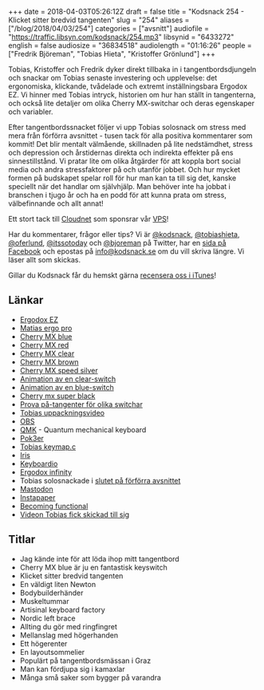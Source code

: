 +++
date = 2018-04-03T05:26:12Z
draft = false
title = "Kodsnack 254 - Klicket sitter bredvid tangenten"
slug = "254"
aliases = ["/blog/2018/04/03/254"]
categories = ["avsnitt"]
audiofile = "https://traffic.libsyn.com/kodsnack/254.mp3"
libsynid = "6433272"
english = false
audiosize = "36834518"
audiolength = "01:16:26"
people = ["Fredrik Björeman", "Tobias Hieta", "Kristoffer Grönlund"]
+++

Tobias, Kristoffer och Fredrik dyker direkt tillbaka in i tangentbordsdjungeln och snackar om Tobias senaste investering och upplevelse: det ergonomiska, klickande, tvådelade och extremt inställningsbara Ergodox EZ. Vi hinner med Tobias intryck, historien om hur han ställt in tangenterna, och också lite detaljer om olika Cherry MX-switchar och deras egenskaper och variabler.

Efter tangentbordssnacket följer vi upp Tobias solosnack om stress med mera från förförra avsnittet - tusen tack för alla positiva kommentarer som kommit! Det blir mentalt välmående, skillnaden på lite nedstämdhet, stress och depression och årstidernas direkta och indirekta effekter på ens sinnestillstånd. Vi pratar lite om olika åtgärder för att koppla bort social media och andra stressfaktorer på och utanför jobbet. Och hur mycket formen på budskapet spelar roll för hur man kan ta till sig det, kanske speciellt när det handlar om självhjälp. Man behöver inte ha jobbat i branschen i tjugo år och ha en podd för att kunna prata om stress, välbefinnande och allt annat!

Ett stort tack till [Cloudnet](http://www.cloudnet.se) som sponsrar vår [VPS](http://en.wikipedia.org/wiki/Virtual_private_server)!

Har du kommentarer, frågor eller tips? Vi är [@kodsnack](https://www.twitter.com/kodsnack), [@tobiashieta](https://www.twitter.com/tobiashieta), [@oferlund](https://www.twitter.com/oferlund), [@itssotoday](https://twitter.com/itssotoday) och [@bjoreman](https://www.twitter.com/bjoreman) på Twitter, har en [sida på Facebook](https://www.facebook.com/kodsnack) och epostas på [info@kodsnack.se](mailto:info@kodsnack.se) om du vill skriva längre. Vi läser allt som skickas.

Gillar du Kodsnack får du hemskt gärna [recensera oss i iTunes](http://itunes.apple.com/se/podcast/kodsnack/id561631498?l=en)!

## Länkar ##
* [Ergodox EZ](https://ergodox-ez.com/)
* [Matias ergo pro](http://matias.ca/ergopro/pc/)
* [Cherry MX blue](https://deskthority.net/wiki/Cherry_MX_Blue)
* [Cherry MX red](https://deskthority.net/wiki/Cherry_MX_Red)
* [Cherry MX clear](https://deskthority.net/wiki/Cherry_MX_Clear)
* [Cherry MX brown](https://deskthority.net/wiki/Cherry_MX_Brown)
* [Cherry MX speed silver](https://deskthority.net/wiki/Cherry_MX_Speed_Silver)
* [Animation av en clear-switch](http://www.keyboardco.com/blog/wp-content/uploads/2012/10/Clear.gif)
* [Animation av en blue-switch](http://www.keyboardco.com/blog/wp-content/uploads/2012/10/Blue.gif)
* [Cherry mx super black](https://deskthority.net/wiki/Cherry_MX_Super_Black)
* [Prova på-tangenter för olika switchar](https://www.amazon.com/WASD-6-Key-Cherry-Switch-Tester/dp/B00AZQKCD4)
* [Tobias uppackningsvideo](https://www.twitch.tv/videos/243049793)
* [OBS](https://obsproject.com/)
* [QMK](https://docs.qmk.fm/) - Quantum mechanical keyboard
* [Pok3er](http://www.vortexgear.tw/vortex2_3.asp?kind=47&kind2=220&sn=3&so3=open)
* [Tobias keymap.c](https://github.com/tru/qmk_firmware/blob/tobias_blowrak_programmer/keyboards/ergodox_ez/keymaps/blowrak_programming/keymap.c)
* [Iris](https://keeb.io/products/iris-keyboard-split-ergonomic-keyboard?variant=2650673709086)
* [Keyboardio](https://shop.keyboard.io/)
* [Ergodox infinity](https://input.club/devices/infinity-ergodox/)
* Tobias solosnackade i [slutet på förförra avsnittet](https://kodsnack.se/252/)
* [Mastodon](https://en.wikipedia.org/wiki/Mastodon_%28software%29)
* [Instapaper](https://en.wikipedia.org/wiki/Instapaper)
* [Becoming functional](http://shop.oreilly.com/product/0636920030331.do)
* [Videon Tobias fick skickad till sig](https://youtu.be/IdTMDpizis8)

## Titlar ##
* Jag kände inte för att löda ihop mitt tangentbord
* Cherry MX blue är ju en fantastisk keyswitch
* Klicket sitter bredvid tangenten
* En väldigt liten Newton
* Bodybuilderhänder
* Muskeltummar
* Artisinal keyboard factory
* Nordic left brace
* Allting du gör med ringfingret
* Mellanslag med högerhanden
* Ett högerenter
* En layoutsommelier
* Populärt på tangentbordsmässan i Graz
* Man kan fördjupa sig i kamaxlar
* Många små saker som bygger på varandra
